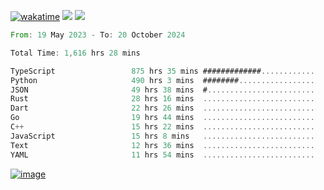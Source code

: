 [![wakatime](https://wakatime.com/badge/user/00eead22-fb14-4dd0-ab8a-3625cafbd50d.svg)](https://wakatime.com/@00eead22-fb14-4dd0-ab8a-3625cafbd50d)
![](https://komarev.com/ghpvc/?username=flatypus)
![](https://pixel.flatypus.me/flatypus?type=tracker)
<!--START_SECTION:waka-->

```rust
From: 19 May 2023 - To: 20 October 2024

Total Time: 1,616 hrs 28 mins

TypeScript                 875 hrs 35 mins #############............   53.92 %
Python                     490 hrs 3 mins  ########.................   30.18 %
JSON                       49 hrs 38 mins  #........................   03.06 %
Rust                       28 hrs 16 mins  .........................   01.74 %
Dart                       22 hrs 26 mins  .........................   01.38 %
Go                         19 hrs 44 mins  .........................   01.22 %
C++                        15 hrs 22 mins  .........................   00.95 %
JavaScript                 15 hrs 8 mins   .........................   00.93 %
Text                       12 hrs 36 mins  .........................   00.78 %
YAML                       11 hrs 54 mins  .........................   00.73 %
```

<!--END_SECTION:waka-->
[<img alt="image" src="https://github.com/flatypus/flatypus/assets/68029599/0a302dc1-501c-43a0-ae8d-37ec4817f3bd">](https://flatypus.me)

